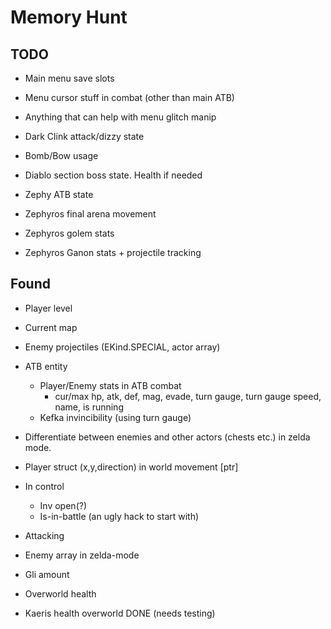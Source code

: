 # Memory Hunt

## TODO

* Main menu save slots

* Menu cursor stuff in combat (other than main ATB)

* Anything that can help with menu glitch manip

* Dark Clink attack/dizzy state

* Bomb/Bow usage

* Diablo section boss state. Health if needed

* Zephy ATB state

* Zephyros final arena movement
* Zephyros golem stats
* Zephyros Ganon stats + projectile tracking

## Found

* Player level
* Current map
* Enemy projectiles (EKind.SPECIAL, actor array)
* ATB entity
  * Player/Enemy stats in ATB combat
    * cur/max hp, atk, def, mag, evade, turn gauge, turn gauge speed, name, is running
  * Kefka invincibility (using turn gauge)
* Differentiate between enemies and other actors (chests etc.) in zelda mode.
* Player struct (x,y,direction) in world movement [ptr]
* In control
  * Inv open(?)
  * Is-in-battle (an ugly hack to start with)
* Attacking

* Enemy array in zelda-mode

* Gli amount
* Overworld health

* Kaeris health overworld DONE (needs testing)
